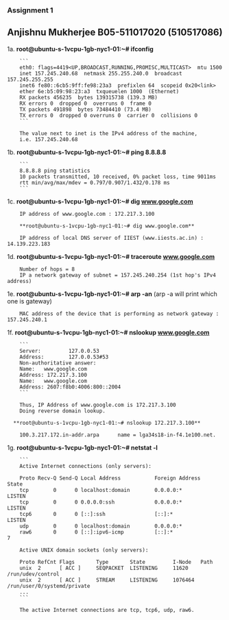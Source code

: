 ### Assignment 1

## Anjishnu Mukherjee B05-511017020 (510517086)

1a. **root@ubuntu-s-1vcpu-1gb-nyc1-01:~# ifconfig**

        ```
        eth0: flags=4419<UP,BROADCAST,RUNNING,PROMISC,MULTICAST>  mtu 1500
        inet 157.245.240.68  netmask 255.255.240.0  broadcast 157.245.255.255
        inet6 fe80::6cb5:9ff:fe98:23a3  prefixlen 64  scopeid 0x20<link>
        ether 6e:b5:09:98:23:a3  txqueuelen 1000  (Ethernet)
        RX packets 456235  bytes 139315738 (139.3 MB)
        RX errors 0  dropped 0  overruns 0  frame 0
        TX packets 491898  bytes 73484410 (73.4 MB)
        TX errors 0  dropped 0 overruns 0  carrier 0  collisions 0
        ```

        The value next to inet is the IPv4 address of the machine,
        i.e. 157.245.240.68

1b. **root@ubuntu-s-1vcpu-1gb-nyc1-01:~# ping 8.8.8.8**

        ```
        8.8.8.8 ping statistics
        10 packets transmitted, 10 received, 0% packet loss, time 9011ms
        rtt min/avg/max/mdev = 0.797/0.907/1.432/0.178 ms
        ```

1c. **root@ubuntu-s-1vcpu-1gb-nyc1-01:~# dig www.google.com**

        IP address of www.google.com : 172.217.3.100

        **root@ubuntu-s-1vcpu-1gb-nyc1-01:~# dig www.google.com**

        IP address of local DNS server of IIEST (www.iiests.ac.in) : 14.139.223.183

1d. **root@ubuntu-s-1vcpu-1gb-nyc1-01:~# traceroute www.google.com**

        Number of hops = 8
        IP a network gateway of subnet = 157.245.240.254 (1st hop's IPv4 address)

1e. **root@ubuntu-s-1vcpu-1gb-nyc1-01:~# arp -an** (arp -a will print which one is gateway)

        MAC address of the device that is performing as network gateway : 157.245.240.1

1f. **root@ubuntu-s-1vcpu-1gb-nyc1-01:~# nslookup www.google.com**

        ```
        Server:         127.0.0.53
        Address:        127.0.0.53#53
        Non-authoritative answer:
        Name:   www.google.com
        Address: 172.217.3.100
        Name:   www.google.com
        Address: 2607:f8b0:4006:800::2004
        ```

        Thus, IP Address of www.google.com is 172.217.3.100
        Doing reverse domain lookup.

      **root@ubuntu-s-1vcpu-1gb-nyc1-01:~# nslookup 172.217.3.100**

        100.3.217.172.in-addr.arpa      name = lga34s18-in-f4.1e100.net.

1g. **root@ubuntu-s-1vcpu-1gb-nyc1-01:~# netstat -l**

        ```
        Active Internet connections (only servers):

        Proto Recv-Q Send-Q Local Address           Foreign Address         State
        tcp        0      0 localhost:domain        0.0.0.0:*               LISTEN
        tcp        0      0 0.0.0.0:ssh             0.0.0.0:*               LISTEN
        tcp6       0      0 [::]:ssh                [::]:*                  LISTEN
        udp        0      0 localhost:domain        0.0.0.0:*
        raw6       0      0 [::]:ipv6-icmp          [::]:*                  7

        Active UNIX domain sockets (only servers):

        Proto RefCnt Flags       Type       State         I-Node   Path
        unix  2      [ ACC ]     SEQPACKET  LISTENING     11620    /run/udev/control
        unix  2      [ ACC ]     STREAM     LISTENING     1076464  /run/user/0/systemd/private
        ...
        ```

        The active Internet connections are tcp, tcp6, udp, raw6.
